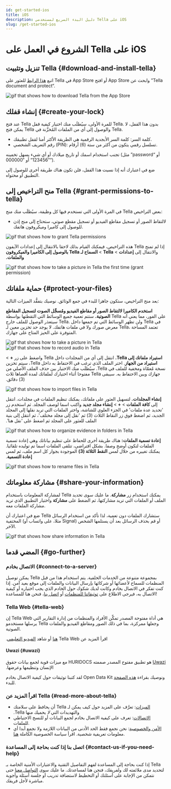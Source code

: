 ```yaml
---
id: get-started-ios
title: iOS
description: دليل البدء السريع لمستخدمي Tella على iOS
slug: /get-started-ios
---
```


# الشروع في العمل على Tella على iOS

## تنزيل وتثبيت Tella {#download-and-install-tella}
اتبع [هذا الرابط](https://apps.apple.com/us/app/tella-document-protect/id1598152580) للعثور على Tella في App Store أو افتح App Store وابحث عن ”Tella document and protect“.


<div class="gifs">
    <img src="img/getting-started/ios/find-and-download.gif" alt="gif that shows how to download Tella from the App Store" title="find and download gif" />
</div>



## إنشاء قفلك {#create-your-lock}
عند فتح Tella للمرة الأولى، سيُطلَب منك اختيار كيفية قفل Tella. بدون هذا القفل، لا يمكن فتح Tella والوصول إلى أي من الملفات المُخزَّنة في Tella.

* كلمة السر: كلمة السر الأبجدية الرقمية هي الطريقة الأكثر أمنا لقفل تطبيقك.
* رقم التعريف الشخصي (PIN): تسلسل رقمي يتكون من أكثر من ستة (6) أرقام.

تجنب استخدام اسمك أو تاريخ ميلادك أو أي شيء يسهل تخمينه (مثل ”password“ أو ”123456“ أو ”000000“).

ضع في اعتبارك أنه إذا نسيت هذا القفل، فلن تكون هناك طريقة أخرى للوصول إلى التطبيق أو محتواه.



## منح التراخيص إلى Tella {#grant-permissions-to-tella}
في المرة الأولى التي تستخدم فيها كل وظيفة، سيُطلَب منك منح Tella بعض التراخيص:



* لالتقاط الصور أو تسجيل مقاطع الفيديو أو تسجيل مقطع صوتي، ستحتاج إلى منح إذن للوصول إلى كاميرا وميكروفون هاتفك.


<div class="gifs">
    <img src="img/getting-started/ios/granting-permissions.gif" alt="gif that shows how to grant Tella permissions" title="grating permission gif" />
</div>



‫إذا لم تمنح Tella هذه التراخيص، فيمكنك القيام بذلك لاحقا بالانتقال إلى إعدادات اﻵيفون والانتقال إلى **إعدادات** > **Tella** > **السماح لـ Tella بالوصول إلى الكاميرا والميكروفون والملفات.**

<div class="gifs">
    <img src="img/getting-started/ios/taking-picture-permissions.gif" alt="gif that shows how to take a picture in Tella the first time (grant permission)" title="Tella will ask you to grant permissions the first time you open the camera" />
</div>



## حماية ملفاتك {#protect-your-files}
بعد منح التراخيص، ستكون جاهزا للبدء في جمع الوثائق. نوصيك بتفقُّد الميزات التالية:

**استخدم الكاميرا لالتقاط الصور أو مقاطع الفيديو ومُسجِّل الصوت لتسجيل المقاطع الصوتية.** ستتم تعمية جميع الوسائط التي التقطتها بواسطة Tella على الفور، مما يعني أنه سيتعذر الوصول للملف خارج Tella. ولن تظهر الوسائط التي تم جمعها داخل Tella في معرض صورك ولا في ملفات هاتفك. لا يوجد حد تخزين معين لـ Tella، تعتمد المساحة المتوفرة على الحيز المتاح على جهازك.


<div class="gifs">
    <img src="img/getting-started/ios/picture.gif" alt="gif that shows how to take a picture in Tella" title="take a picture in Tella" />
    <img src="img/getting-started/ios/recording.gif" alt="gif that shows how to record audio in Tella" title="record audio in Tella" />
</div> 





‫**استيراد ملفاتك إلى Tella.** انتقل إلى أي من المجلدات داخل Tella واضغط على زر **+** > **استيراد من الجهاز**. اختر الملف الذي ترغب في الاحتفاظ به داخل Tella، سيتم تخزين نسخة مُعمّاة ومخفية للملف في Tella. سيُطلَب منك الاختيار بين حذف الملف الأصلي من جهازك وبين الاحتفاظ به. سيبقى Tella مفتوحا أثناء اختيارك لملفاتك لمدة أقصاها ثلاث (3) دقائق.

<div class="gifs">
    <img src="img/getting-started/ios/import-files.gif" alt="gif that shows how to import files in Tella" title="import files in Tella" />
</div> 


‫**إنشاء المجلدات.** لتسهيل العثور على ملفاتك، يمكنك تنظيم الملفات في مجلدات. انتقل إلى **كافة الملفات** > **+** > **إنشاء مجلد جديد** واكتب اسما لوصف المجلد. ثم استخدم زر 'تحديد عدة ملفات' في الجزء العلوي للشاشة، واختر الملفات التي تريد نقلها إلى المجلد الجديد، ثم اضغط فوق زر النقاط الثلاث (3) ثم 'نقل إلى مجلد مختلف'، ثم انتقل إلى بنية الملف للعثور على المجلد ثم اضغط على 'نقل هنا'.


<div class="gifs">
    <img src="img/getting-started/ios/folders.gif" alt="gif that shows how to organize evidence in folders in Tella" title="folders in Tella" />
</div> 


‫**إعادة تسمية الملفات:** هناك طريقة أخرى للحفاظ على تنظيم بياناتك وهي إعادة تسمية الملفات لتكون أوضح وصفا. بشكل افتراضي، تتلقى الملفات اسما تم توليده تلقائيا. يمكنك تغييره من خلال لمس **النقط الثلاثة (3)** الموجودة بجوار كل اسم ملف، ثم لمس **إعادة التسمية**.


<div class="gifs">
    <img src="img/getting-started/ios/rename.gif" alt="gif that shows how to rename files in Tella" title="rename files in Tella" />
</div> 


## مشاركة معلوماتك {#share-your-information}
لمشاركة المعلومات باستخدام Tella يمكنك استخدام زر **مشاركة**. ما عليك سوى تحديد الملف أو الملفات التي تريد مشاركتها، ثم الضغط على **مشاركة** واختيار التطبيق الذي تريد مشاركة الملفات معه.

ضع في اعتبارك أن Tella ستشارك الملفات دون تعمية، لذا تأكد من استخدام الرسائل المختفية (مثلا، على واتساب أو Signal) أو قم بحذف الرسائل بعد أن يستلمها الشخص الآخر.

<div class="gifs">
    <img src="img/getting-started/ios/share.gif" alt="gif that shows how share information in Tella" title="share information in Tella" />
</div> 






## المضي قدما {#go-further}

### الاتصال بخادم {#connect-to-a-server}
يمكن توصيل Tella بمجموعة متنوعة من الخدمات الخلفية. يتم استخدام هذا من قبل المنظمات للسماح لأعضائها أو شركائها بإرسال البيانات والملفات إلى موقع بعيد آمن. إذا كنت تفكر في الاتصال بخادم وكانت لديك شكوك حول الخادم الذي يجب اختياره أو كيفية الاتصال به، فيرجى الاطلاع على [توثيقاتنا للمنظمات](/for-organizations) أو [اتصل بنا](/contact-us)، فنحن هنا للمساعدة!

### Tella Web {#tella-web}
إن Tella Web هي أداة مفتوحة المصدر تمكِّن الأفراد والمنظمات من إدارة التقارير التي يرسلها مستخدمو Tella وجعلها ممركزة، بما في ذلك الصور ومقاطع الفيديو والملفات الصوتية.

‫اقرأ المزيد عن Tella Web [هنا](/tella-web) أو شاهد [الفيديو التعليمي](/video-tutorials#tella-web).

#### Uwazi {#uwazi}
‫[Uwazi](https://uwazi.io/) هو تطبيق مفتوح المصدر صممته HURIDOCS مع ميزات قوية لجمع بيانات حقوق الإنسان وتنظيمها وعرضها.

لقد كتبنا توثيقات حول كيفية الاتصال بخادم Open Data Kit ونوصيك بقراءة [هذه الصفحة](/uwazi) للبدء.



### اقرأ المزيد عن Tella {#read-more-about-tella}
- ‫[الميزات](/features): تعرَّف على المزيد حول كيف يمكن لـ Tella أن يحافظ على سلامتك والتهديدات التي _لا_ يحميك منها Tella.
- [الاتصالات](/for-organizations): تعرف على كيفية الاتصال بخادم لجمع البيانات أو للنسخ الاحتياطي للملفات.
- [الأمن والخصوصية](/security-and-privacy): نحن نجمع فقط الحد الأدنى من البيانات اللازمة ولا نجمع أبدا أي معلومات تعريفية شخصية. اقرأ سياسة الخصوصية الكاملة [هنا](/privacy).



### اتصل بنا إذا كنت بحاجة إلى المساعدة {#contact-us-if-you-need-help}
إذا كنت بحاجة إلى المساعدة لفهم التفاصيل التقنية والاعتبارات الأمنية الخاصة بـ Tella لتحديد مدى ملائمته لك ولفريقك، فنحن هنا لمساعدتك. ما عليك سوى [التواصل معنا](/contact-us) حتى نتمكن من الإجابة على أسئلتك أو التخطيط لاستضافة تدريب أو جلسة أسئلة وأجوبة مباشرة لأجل فريقك.



